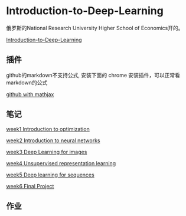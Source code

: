 # Introduction-to-Deep-Learning

俄罗斯的National Research University Higher School of Economics开的。

[Introduction-to-Deep-Learning](https://www.coursera.org/learn/intro-to-deep-learning/home/welcome)


## 插件
github的markdown不支持公式, 安装下面的 chrome 安装插件，可以正常看markdown的公式

[github with mathjax](https://chrome.google.com/webstore/detail/github-with-mathjax/ioemnmodlmafdkllaclgeombjnmnbima)


## 笔记

[week1 Introduction to optimization](https://github.com/rubust-ai/Introduction-to-Deep-Learning/blob/master/week1.md)


[week2 Introduction to neural networks](https://github.com/rubust-ai/Introduction-to-Deep-Learning/blob/master/week2.md)




[week3 Deep Learning for images](https://github.com/rubust-ai/Introduction-to-Deep-Learning/blob/master/week3.md)


[week4 Unsupervised representation learning](https://github.com/rubust-ai/Introduction-to-Deep-Learning/blob/master/week4.md)


[week5 Deep learning for sequences](https://github.com/rubust-ai/Introduction-to-Deep-Learning/blob/master/week5.md)



[week6 Final Project](https://github.com/rubust-ai/Introduction-to-Deep-Learning/blob/master/week6.md)

## 作业



